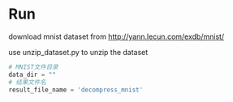 # Run
download mnist dataset from http://yann.lecun.com/exdb/mnist/

use unzip_dataset.py to unzip the dataset

```python
# MNIST文件目录
data_dir = ""
# 结果文件名
result_file_name = 'decompress_mnist'
```
